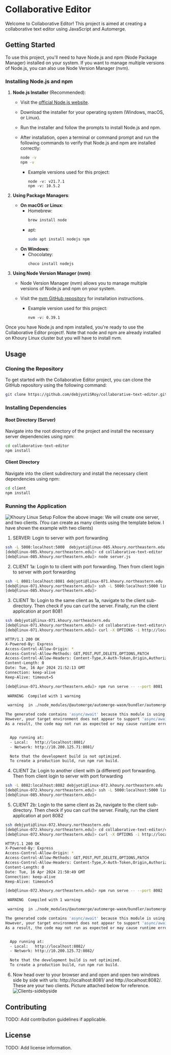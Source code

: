 
# Collaborative Editor

Welcome to Collaborative Editor! This project is aimed at creating a collaborative text editor using JavaScript and Automerge.

## Getting Started

To use this project, you'll need to have Node.js and npm (Node Package Manager) installed on your system. If you want to manage multiple versions of Node.js, you can also use Node Version Manager (nvm).

### Installing Node.js and npm

1. **Node.js Installer** (Recommended):
   - Visit the [official Node.js website](https://nodejs.org).
   - Download the installer for your operating system (Windows, macOS, or Linux).
   - Run the installer and follow the prompts to install Node.js and npm.
   - After installation, open a terminal or command prompt and run the following commands to verify that Node.js and npm are installed correctly:
     ```bash
     node -v
     npm -v
     ```

     - Example versions used for this project:
       ```
       node -v: v21.7.1
       npm -v: 10.5.2
       ```

2. **Using Package Managers**:
   - **On macOS or Linux**:
     - Homebrew:
       ```bash
       brew install node
       ```
     - apt:
       ```bash
       sudo apt install nodejs npm
       ```
   - **On Windows**:
     - Chocolatey:
       ```bash
       choco install nodejs
       ```

3. **Using Node Version Manager (nvm)**:
   - Node Version Manager (nvm) allows you to manage multiple versions of Node.js and npm on your system.
   - Visit the [nvm GitHub repository](https://github.com/nvm-sh/nvm) for installation instructions.

     - Example version used for this project:
       ```
       nvm -v: 0.39.1
       ```

Once you have Node.js and npm installed, you're ready to use the Collaborative Editor project!. Note that node and npm are already installed on Khoury Linux cluster but you will have to install nvm.

## Usage

### Cloning the Repository

To get started with the Collaborative Editor project, you can clone the GitHub repository using the following command:

```bash
git clone https://github.com/debjyotiSRoy/collaborative-text-editor.git
```

### Installing Dependencies

#### Root Directory (Server)

Navigate into the root directory of the project and install the necessary server dependencies using npm:

```bash
cd collaborative-text-editor
npm install
```

#### Client Directory

Navigate into the client subdirectory and install the necessary client dependencies using npm:

```bash
cd client
npm install
```
### Running the Application
![Khoury Linux Setup](https://github.com/debjyotiSRoy/collaborative-text-editor/blob/master/setup1.png)
Follow the above image: We will create one server, and two clients. (You can create as many clients using the template below. I have shown the example with two clients)

 1. SERVER: Login to server with port forwarding
```bash
ssh -L 5000:localhost:5000  debjyoti@linux-085.khoury.northeastern.edu
[deb@linux-085.khoury.northeastern.edu]> cd collaborative-text-editor
[deb@linux-085.khoury.northeastern.edu]> node server.js
```
2. CLIENT 1a: Login to to client with port forwarding. Then from client login to server with port forwarding
```bash
ssh -L 8081:localhost:8081 debjyoti@linux-071.khoury.northeastern.edu
[deb@linux-071.khoury.northeastern.edu]> ssh -L 5000:localhost:5000 linux-085
[deb@linux-085.khoury.northeastern.edu]>
```
3. CLIENT 1b: Login to the same client as 1a, navigate to the client sub-directory. Then check if you can curl the server. Finally, run the client application at port 8081
```bash
ssh debjyoti@linux-071.khoury.northeastern.edu
[deb@linux-071.khoury.northeastern.edu]> cd collaborative-text-editor/client
[deb@linux-071.khoury.northeastern.edu]> curl -X OPTIONS -i http://localhost:5000/api/items

HTTP/1.1 200 OK
X-Powered-By: Express
Access-Control-Allow-Origin: *
Access-Control-Allow-Methods: GET,POST,PUT,DELETE,OPTIONS,PATCH
Access-Control-Allow-Headers: Content-Type,X-Auth-Token,Origin,Authorization
Content-Length: 0
Date: Tue, 16 Apr 2024 21:52:13 GMT
Connection: keep-alive
Keep-Alive: timeout=5

[deb@linux-071.khoury.northeastern.edu]> npm run serve -- --port 8081
 
 WARNING  Compiled with 1 warning                                       6:26:24 PM

 warning  in ./node_modules/@automerge/automerge-wasm/bundler/automerge_wasm_bg.wasm

The generated code contains 'async/await' because this module is using "asyncWebAssembly".
However, your target environment does not appear to support 'async/await'.
As a result, the code may not run as expected or may cause runtime errors.


  App running at:
  - Local:   http://localhost:8081/
  - Network: http://10.200.125.71:8081/

  Note that the development build is not optimized.
  To create a production build, run npm run build.
```
4. CLIENT 2a: Login to another client with (a different) port forwarding. Then from client login to server with port forwarding
```bash
ssh -L 8082:localhost:8082 debjyoti@linux-072.khoury.northeastern.edu
[deb@linux-072.khoury.northeastern.edu]> ssh -L 5000:localhost:5000 linux-085
[deb@linux-085.khoury.northeastern.edu]>
```

5. CLIENT 2b: Login to the same client as 2a, navigate to the client sub-directory. Then check if you can curl the server. Finally, run the client application at port 8082
```bash
ssh debjyoti@linux-072.khoury.northeastern.edu
[deb@linux-072.khoury.northeastern.edu]> cd collaborative-text-editor/client
[deb@linux-072.khoury.northeastern.edu]> curl -X OPTIONS -i http://localhost:5000/api/items

HTTP/1.1 200 OK
X-Powered-By: Express
Access-Control-Allow-Origin: *
Access-Control-Allow-Methods: GET,POST,PUT,DELETE,OPTIONS,PATCH
Access-Control-Allow-Headers: Content-Type,X-Auth-Token,Origin,Authorization
Content-Length: 0
Date: Tue, 16 Apr 2024 21:50:49 GMT
Connection: keep-alive
Keep-Alive: timeout=5

[deb@linux-072.khoury.northeastern.edu]> npm run serve -- --port 8082

 WARNING  Compiled with 1 warning                                       6:37:48 PM

 warning  in ./node_modules/@automerge/automerge-wasm/bundler/automerge_wasm_bg.wasm

The generated code contains 'async/await' because this module is using "asyncWebAssembly".
However, your target environment does not appear to support 'async/await'.
As a result, the code may not run as expected or may cause runtime errors.


  App running at:
  - Local:   http://localhost:8082/
  - Network: http://10.200.125.72:8082/

  Note that the development build is not optimized.
  To create a production build, run npm run build.
```
6. Now head over to your browser and and open and open two windows side by side with urls: http://localhost:8081/ and http://localhost:8082/. These are your two clients. Picture attached below for reference. 
![Clients-sidebyside](https://github.com/debjyotiSRoy/collaborative-text-editor/blob/master/clientssidebyside.png)

## Contributing

TODO: Add contribution guidelines if applicable.

## License

TODO: Add license information.

